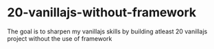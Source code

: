 # 20-vanillajs-without-framework
The goal is to sharpen my vanillajs skills by building atleast 20 vanillajs project without the use of framework
